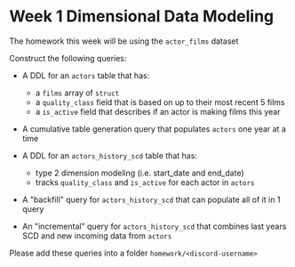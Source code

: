 # Week 1 Dimensional Data Modeling
The homework this week will be using the `actor_films` dataset

Construct the following queries:
- A DDL for an `actors` table that has:
  - a `films` array of `struct`
  - a `quality_class` field that is based on up to their most recent 5 films
  - a `is_active` field that describes if an actor is making films this year

- A cumulative table generation query that populates `actors` one year at a time

- A DDL for an `actors_history_scd` table that has:
    - type 2 dimension modeling (i.e. start_date and end_date)
    - tracks `quality_class` and `is_active` for each actor in `actors`

- A "backfill" query for `actors_history_scd` that can populate all of it in 1 query

- An "incremental" query for `actors_history_scd` that combines last years SCD and new incoming data from `actors`

Please add these queries into a folder `homework/<discord-username>`